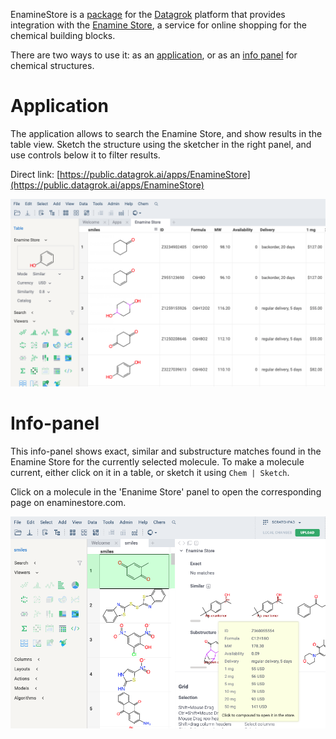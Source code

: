 EnamineStore is a [package](https://datagrok.ai/help/develop/develop#packages) for the [Datagrok](https://datagrok.ai) 
platform that provides integration with the [Enamine Store](https://enaminestore.com), a service for online
shopping for the chemical building blocks.

There are two ways to use it: as an [application](https://datagrok.ai/help/develop/develop#applications),
or as an [info panel](https://datagrok.ai/help/discover/infopanels) for chemical structures. 
 
# Application

The application allows to search the Enamine Store, and show results in the table view. Sketch the
structure using the sketcher in the right panel, and use controls below it to filter results. 

Direct link: [https://public.datagrok.ai/apps/EnamineStore](https://public.datagrok.ai/apps/EnamineStore)

![Application](images/application.png)

# Info-panel

This info-panel shows exact, similar and substructure matches found in the Enamine Store for the currently
selected molecule. To make a molecule current, either click on it in a table, or sketch it using 
`Chem | Sketch`.

Click on a molecule in the 'Enanime Store' panel to open the corresponding page on enaminestore.com.

![Info-panel](images/info_panel.png)
